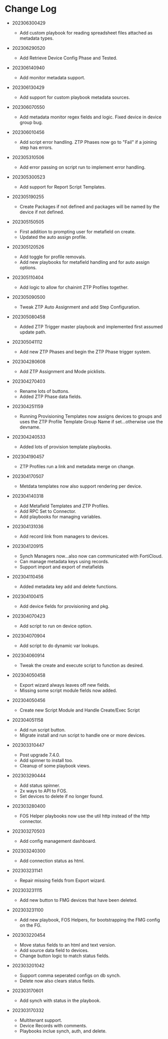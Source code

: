 # Change Log
- 202306300429
  - Add custom playbook for reading spreadsheet files attached as metadata types.

- 202306290520
  - Add Retrieve Device Config Phase and Tested.

- 202306140940
  - Add monitor metadata support.

- 202306130429
  - Add support for custom playbook metadata sources. 

- 202306070550
  - Add metadata monitor regex fields and logic. Fixed device in device group bug. 

- 202306010456
  - Add script error handling. ZTP Phases now go to "Fail" if a joining step has errors. 

- 202305310506
  - Add error passing on script run to implement error handling. 

- 202305300523
  - Add support for Report Script Templates. 

- 202305190255
  - Create Packages if not defined and packages will be named by the device if not defined. 

- 202305150505
  - First addition to prompting user for metafield on create.
  - Updated the auto assign profile. 

- 202305120526
  - Add toggle for profile removals.
  - Add new playbooks for metafield handling and for auto assign options.

- 202305110404
  - Add logic to allow for chainint ZTP Profiles together. 

- 202305090500
  - Tweak ZTP Auto Assignment and add Step Configuration. 

- 202305080458
  - Added ZTP Trigger master playbook and implemented first assumed update path. 

- 202305041112
  - Add new ZTP Phases and begin the ZTP Phase trigger system. 

- 202304280608
  - Add ZTP Assignment and Mode picklists.

- 202304270403
  - Rename lots of buttons.
  - Added ZTP Phase data fields. 

- 202304251159
  - Running Provisioning Templates now assigns devices to groups and uses the ZTP Profile Template Group Name if set...otherwise use the devname. 

- 202304240533
  - Added lots of provision template playbooks. 

- 202304190457
  - ZTP Profiles run a link and metadata merge on change. 

- 202304170507
  - Metdata templates now also support rendering per device.

- 202304140318
  - Add Metafield Templates and ZTP Profiles.
  - Add RPC Set to Connector.
  - Add playbooks for managing variables. 

- 202304131036
  - Add record link from managers to devices. 

- 202304120915
  - Synch Managers now...also now can communicated with FortiCloud. 
  - Can manage metadata keys using records.
  - Support import and export of metafields

- 202304110456
  - Added metadata key add and delete functions. 

- 202304100415
  - Add device fields for provisioning and pkg.

- 202304070423
  - Add script to run on device option. 

- 202304070904
  - Add script to do dynamic var lookups.

- 202304060914
  - Tweak the create and execute script to function as desired. 

- 202304050458
  - Export wizard always leaves off new fields.
  - Missing some script module fields now added.

- 202304050456
  - Create new Script Module and Handle Create/Exec Script

- 202304051158
  - Add run script button. 
  - Migrate install and run script to handle one or more devices.

- 202303310447
  - Post upgrade 7.4.0.
  - Add spinner to install too.
  - Cleanup of some playbook views.

- 202303290444
  - Add status spinner.
  - 2x ways to API to FOS.
  - Set devices to delete if no longer found. 

- 202303280400
  - FOS Helper playbooks now use the util http instead of the http connector. 

- 202303270503
  - Add config management dashboard. 
 
- 202303240300
  - Add connection status as html.

- 202303231141
  - Repair missing fields from Export wizard. 

- 202303231115
  - Add new button to FMG devices that have been deleted.

- 202303231100
  - Add new playbook, FOS Helpers, for bootstrapping the FMG config on the FG. 

- 202303220454
  - Move status fields to an html and text version. 
  - Add source data field to devices. 
  - Change button logic to match status fields. 

- 202303201042
  - Support comma seperated configs on db synch.
  - Delete now also clears status fields. 

- 202303170601
  - Add synch with status in the playbook.

- 202303170332
  - Multitenant support. 
  - Device Records with comments.
  - Playbooks inclue synch, auth, and delete.
